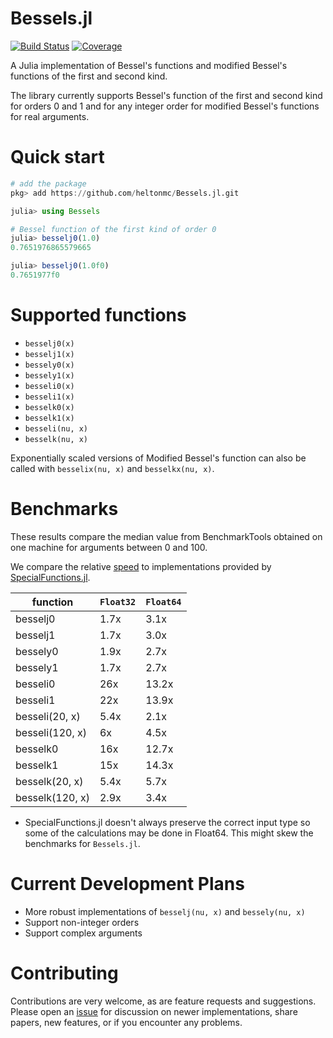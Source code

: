 # Bessels.jl
[![Build Status](https://github.com/heltonmc/Bessels.jl/actions/workflows/CI.yml/badge.svg?branch=master)](https://github.com/heltonmc/Bessels.jl/actions/workflows/CI.yml?query=branch%3Amaster)
[![Coverage](https://codecov.io/gh/heltonmc/Bessels.jl/branch/master/graph/badge.svg)](https://codecov.io/gh/heltonmc/Bessels.jl)

A Julia implementation of Bessel's functions and modified Bessel's functions of the first and second kind. 

The library currently supports Bessel's function of the first and second kind for orders 0 and 1 and for any integer order for modified Bessel's functions for real arguments.

# Quick start

```julia
# add the package
pkg> add https://github.com/heltonmc/Bessels.jl.git

julia> using Bessels

# Bessel function of the first kind of order 0
julia> besselj0(1.0)
0.7651976865579665

julia> besselj0(1.0f0)
0.7651977f0
```

# Supported functions

- `besselj0(x)`
- `besselj1(x)`
- `bessely0(x)`
- `bessely1(x)`
- `besseli0(x)`
- `besseli1(x)`
- `besselk0(x)`
- `besselk1(x)`
- `besseli(nu, x)`
- `besselk(nu, x)`

Exponentially scaled versions of Modified Bessel's function can also be called with `besselix(nu, x)` and `besselkx(nu, x)`.

# Benchmarks

These results compare the median value from BenchmarkTools obtained on one machine for arguments between 0 and 100.

We compare the relative [speed](https://github.com/heltonmc/Bessels.jl/blob/master/benchmark/benchmark.jl) to implementations provided by [SpecialFunctions.jl](https://github.com/JuliaMath/SpecialFunctions.jl).

| function | `Float32` | `Float64`
| ------------- | ------------- | ------------- |
| besselj0  | 1.7x  | 3.1x
| besselj1  | 1.7x | 3.0x 
| bessely0  | 1.9x  | 2.7x
| bessely1  | 1.7x  | 2.7x
| besseli0  | 26x  | 13.2x
| besseli1  | 22x  | 13.9x
| besseli(20, x)  |   5.4x   | 2.1x  |
| besseli(120, x)  |   6x  | 4.5x  |
| besselk0  | 16x  | 12.7x
| besselk1  | 15x  | 14.3x
| besselk(20, x)  |    5.4x  | 5.7x  |
| besselk(120, x)  |   2.9x  | 3.4x  |

* SpecialFunctions.jl doesn't always preserve the correct input type so some of the calculations may be done in Float64. This might skew the benchmarks for `Bessels.jl`.

# Current Development Plans

- More robust implementations of `besselj(nu, x)` and `bessely(nu, x)`
- Support non-integer orders
- Support complex arguments

# Contributing 

Contributions are very welcome, as are feature requests and suggestions. Please open an [issue](https://github.com/heltonmc/Bessels.jl/issues/new) for discussion on newer implementations, share papers, new features, or if you encounter any problems.
 
